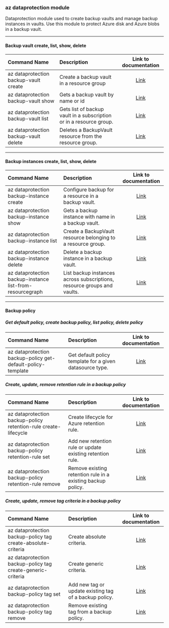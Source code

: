 ### az dataprotection module ###

Dataprotection module used to create backup vaults and manage backup instances in vaults. Use this module to protect Azure disk and Azure blobs in a backup vault.

--------------------------------------------------------------------------------
#### Backup vault create, list, show, delete ####
|Command Name | Description | Link to documentation
| :--- | :--- | :----:|
| az dataprotection backup-vault create | Create a backup vault in a resource group | [Link](https://github.com/sambitratha/azure-cli-extensions/blob/documentation/src/dataprotection/output/az_backup-vault_create.md)
| az dataprotection backup-vault show | Gets a backup vault by name or id | [Link](https://github.com/sambitratha/azure-cli-extensions/blob/documentation/src/dataprotection/output/az_backup-vault_show.md)
| az dataprotection backup-vault list | Gets list of backup vault in a subscription or in a resource group. | [Link](https://github.com/sambitratha/azure-cli-extensions/blob/documentation/src/dataprotection/output/az_backup-vault_list.md)
| az dataprotection backup-vault delete | Deletes a BackupVault resource from the resource group. | [Link](https://github.com/sambitratha/azure-cli-extensions/blob/documentation/src/dataprotection/output/az_backup-vault_delete.md)

--------------------------------------------------------------------------------------
#### Backup instances create, list, show, delete ####
|Command Name | Description | Link to documentation
| :--- | :--- | :----:|
| az dataprotection backup-instance create | Configure backup for a resource in a backup vault. | [Link](https://github.com/sambitratha/azure-cli-extensions/blob/documentation/src/dataprotection/output/az_backup-instance_create.md)
| az dataprotection backup-instance show | Gets a backup instance with name in a backup vault. | [Link](https://github.com/sambitratha/azure-cli-extensions/blob/documentation/src/dataprotection/output/az_backup-instance_show.md)
| az dataprotection backup-instance list | Create a BackupVault resource belonging to a resource group. | [Link](https://github.com/sambitratha/azure-cli-extensions/blob/documentation/src/dataprotection/output/az_backup-instance_list.md)
| az dataprotection backup-instance delete | Delete a backup instance in a backup vault. | [Link](https://github.com/sambitratha/azure-cli-extensions/blob/documentation/src/dataprotection/output/az_backup-instance_delete.md)
| az dataprotection backup-instance list-from-resourcegraph | List backup instances across subscriptions, resource groups and vaults. | [Link](https://github.com/sambitratha/azure-cli-extensions/blob/documentation/src/dataprotection/output/az_backup-instance_list-from-resourcegraph.md)

-----------------------------------------------------------------
#### Backup policy ####
##### Get default policy, create backup policy, list policy, delete policy #####
|Command Name | Description | Link to documentation
| :--- | :--- | :----:|
| az dataprotection backup-policy get-default-policy-template | Get default policy template for a given datasource type. | [Link](https://github.com/sambitratha/azure-cli-extensions/blob/documentation/src/dataprotection/output/az_backup-policy_get-default-policy-template.md)

##### Create, update, remove retention rule in a backup policy #####
|Command Name | Description | Link to documentation
| :--- | :--- | :----:|
| az dataprotection backup-policy retention-rule create-lifecycle | Create lifecycle for Azure retention rule. | [Link](https://github.com/sambitratha/azure-cli-extensions/blob/documentation/src/dataprotection/output/az_backup-policy_retention-rule_create-lifecycle.md)
| az dataprotection backup-policy retention-rule set | Add new retention rule or update existing retention rule. | [Link](https://github.com/sambitratha/azure-cli-extensions/blob/documentation/src/dataprotection/output/az_backup-policy_retention-rule_set.md)
| az dataprotection backup-policy retention-rule remove | Remove existing retention rule in a existing backup policy. | [Link](https://github.com/sambitratha/azure-cli-extensions/blob/documentation/src/dataprotection/output/az_backup-policy_retention-rule_remove.md)

##### Create, update, remove tag criteria in a backup policy #####
|Command Name | Description | Link to documentation
| :--- | :--- | :----:|
| az dataprotection backup-policy tag create-absolute-criteria | Create absolute criteria. | [Link](https://github.com/sambitratha/azure-cli-extensions/blob/documentation/src/dataprotection/output/az_backup-policy_tag_create-absolute-criteria.md)
| az dataprotection backup-policy tag create-generic-criteria | Create generic criteria. | [Link](https://github.com/sambitratha/azure-cli-extensions/blob/documentation/src/dataprotection/output/az_backup-policy_tag_create-generic-criteria.md)
| az dataprotection backup-policy tag set | Add new tag or update existing tag of a backup policy. | [Link](https://github.com/sambitratha/azure-cli-extensions/blob/documentation/src/dataprotection/output/az_backup-policy_tag_set.md)
| az dataprotection backup-policy tag remove | Remove existing tag from a backup policy. | [Link](https://github.com/sambitratha/azure-cli-extensions/blob/documentation/src/dataprotection/output/az_backup-policy_tag_remove.md)

